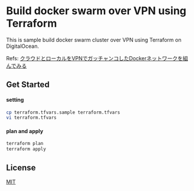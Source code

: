 Build docker swarm over VPN  using Terraform
==============================
This is sample build docker swarm cluster over VPN using Terraform on DigitalOcean.

Refs: [クラウドとローカルをVPNでガッチャンコしたDockerネットワークを組んでみる](http://blog.namiking.net/post/2016/01/docker-swarm-over-vpn/)

Get Started
------------------------------

#### setting
```sh
cp terraform.tfvars.sample terraform.tfvars
vi terraform.tfvars
```

#### plan and apply
```sh
terraform plan
terraform apply
```


License
------------------------------
[MIT](./LICENSE)
